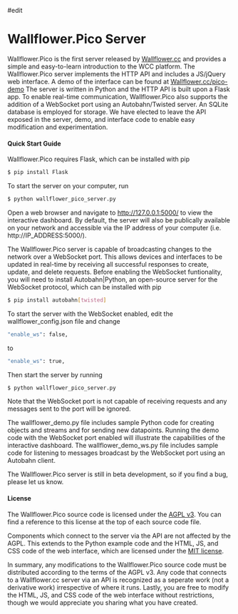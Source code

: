 #edit
# Wallflower.Pico Server

Wallflower.Pico is the first server released by [Wallflower.cc][wcc] and provides a simple and easy-to-learn introduction to the WCC platform. The Wallflower.Pico server implements the HTTP API and includes a JS/jQuery web interface. A demo of the interface can be found at [Wallflower.cc/pico-demo][wccdemo] The server is written in Python and the HTTP API is built upon a Flask app. To enable real-time communication, Wallflower.Pico also supports the addition of a WebSocket port using an Autobahn/Twisted server. An SQLite database is employed for storage. We have elected to leave the API exposed in the server, demo, and interface code to enable easy modification and experimentation.

#### Quick Start Guide

Wallflower.Pico requires Flask, which can be installed with pip
```sh
$ pip install Flask
```
To start the server on your computer, run
```sh
$ python wallflower_pico_server.py
```
Open a web browser and navigate to http://127.0.0.1:5000/ to view the interactive dashboard. By default, the server will also be publically available on your network and accessible via the IP address of your computer (i.e. http://IP_ADDRESS:5000/).

The Wallflower.Pico server is capable of broadcasting changes to the network over a WebSocket port. This allows devices and interfaces to be updated in real-time by receiving all successful responses to create, update, and delete requests. Before enabling the WebSocket funtionality, you will need to install Autobahn|Python, an open-source server for the WebSocket protocol, which can be installed with pip
```sh
$ pip install autobahn[twisted]
```
To start the server with the WebSocket enabled, edit the wallflower_config.json file and change
```sh
"enable_ws": false,
```
to
```sh
"enable_ws": true,
```
Then start the server by running
```sh
$ python wallflower_pico_server.py
```
Note that the WebSocket port is not capable of receiving requests and any messages sent to the port will be ignored.

The wallflower_demo.py file includes sample Python code for creating objects and streams and for sending new datapoints. Running the demo code with the WebSocket port enabled will illustrate the capabilities of the interactive dashboard. The wallflower_demo_ws.py file includes sample code for listening to messages broadcast by the WebSocket port using an Autobahn client.

The Wallflower.Pico server is still in beta development, so if you find a bug, please let us know.

#### License

The Wallflower.Pico source code is licensed under the [AGPL v3][agpl]. You can find a reference to this license at the top of each source code file.

Components which connect to the server via the API are not affected by the AGPL. This extends to the Python example code and the HTML, JS, and CSS code of the web interface, which are licensed under the [MIT license][mit].

In summary, any modifications to the Wallflower.Pico source code must be distributed according to the terms of the AGPL v3. Any code that connects to a Wallflower.cc server via an API is recognized as a seperate work (not a derivative work) irrespective of where it runs. Lastly, you are free to modify the HTML, JS, and CSS code of the web interface without restrictions, though we would appreciate you sharing what you have created.

[wcc]: <http://wallflower.cc>
[wccdemo]: <http://wallflower.cc/pico-demo>
[mit]: <https://opensource.org/licenses/MIT>
[agpl]: <https://opensource.org/licenses/AGPL-3.0>
